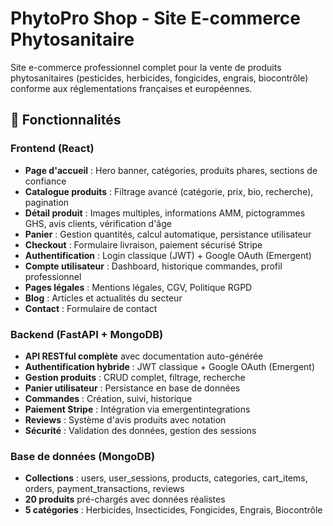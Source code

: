 # PhytoPro Shop - Site E-commerce Phytosanitaire

Site e-commerce professionnel complet pour la vente de produits phytosanitaires (pesticides, herbicides, fongicides, engrais, biocontrôle) conforme aux réglementations françaises et européennes.

## 🌟 Fonctionnalités

### Frontend (React)
- **Page d'accueil** : Hero banner, catégories, produits phares, sections de confiance
- **Catalogue produits** : Filtrage avancé (catégorie, prix, bio, recherche), pagination
- **Détail produit** : Images multiples, informations AMM, pictogrammes GHS, avis clients, vérification d'âge
- **Panier** : Gestion quantités, calcul automatique, persistance utilisateur
- **Checkout** : Formulaire livraison, paiement sécurisé Stripe
- **Authentification** : Login classique (JWT) + Google OAuth (Emergent)
- **Compte utilisateur** : Dashboard, historique commandes, profil professionnel
- **Pages légales** : Mentions légales, CGV, Politique RGPD
- **Blog** : Articles et actualités du secteur
- **Contact** : Formulaire de contact

### Backend (FastAPI + MongoDB)
- **API RESTful complète** avec documentation auto-générée
- **Authentification hybride** : JWT classique + Google OAuth (Emergent)
- **Gestion produits** : CRUD complet, filtrage, recherche
- **Panier utilisateur** : Persistance en base de données
- **Commandes** : Création, suivi, historique
- **Paiement Stripe** : Intégration via emergentintegrations
- **Reviews** : Système d'avis produits avec notation
- **Sécurité** : Validation des données, gestion des sessions

### Base de données (MongoDB)
- **Collections** : users, user_sessions, products, categories, cart_items, orders, payment_transactions, reviews
- **20 produits** pré-chargés avec données réalistes
- **5 catégories** : Herbicides, Insecticides, Fongicides, Engrais, Biocontrôle
